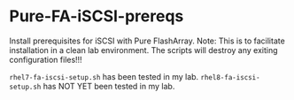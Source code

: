 # Pure-FA-iSCSI-prereqs
 Install prerequisites for iSCSI with Pure FlashArray.
 Note: This is to facilitate installation in a clean lab environment.
 The scripts will destroy any exiting configuration files!!!

 `rhel7-fa-iscsi-setup.sh` has been tested in my lab.
 `rhel8-fa-iscsi-setup.sh` has NOT YET been tested in my lab.
 
